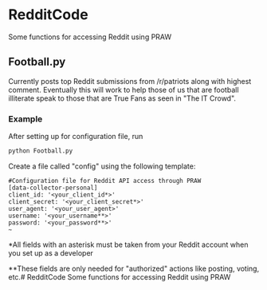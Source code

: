 # RedditCode
Some functions for accessing Reddit using PRAW
## Football.py
Currently posts top Reddit submissions from /r/patriots along with highest comment. Eventually this will work to help those of us that are football illiterate speak to those that are True Fans as seen in "The IT Crowd".

### Example

After setting up for configuration file, run
```Bash
python Football.py
```

Create a file called "config" using the following template:

```
#Configuration file for Reddit API access through PRAW
[data-collector-personal]
client_id: '<your_client_id*>'
client_secret: '<your_client_secret*>'
user_agent: '<your_user_agent>'
username: '<your_username**>'
password: '<your_password**>'
~                                          
```
\*All fields with an asterisk must be taken from your Reddit account when you set up as a developer

\**These fields are only needed for "authorized" actions like posting, voting, etc.# RedditCode
Some functions for accessing Reddit using PRAW
